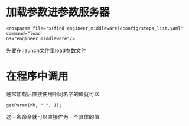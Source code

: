 # 加载参数进参数服务器
```
<rosparam file="$(find engineer_middleware)/config/steps_list.yaml" command="load
ns="engineer_middleware"/>
```
先要在.launch文件里load参数文件
# 在程序中调用
通常加载后直接使用相同名字的值就可以
```
getParam(nh, " ", 1);
```
这一条命令就可以直接作为一个具体的值
